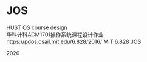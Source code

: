 # JOS
HUST OS course design  
华科计科ACM1701操作系统课程设计作业  
https://pdos.csail.mit.edu/6.828/2016/
MIT 6.828 JOS

2020

